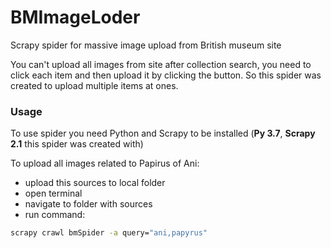 # BMImageLoder
Scrapy spider for massive image upload from British museum site

You can't upload all images from site after collection search, you need to click each item and then upload it by clicking the button. So this spider was created to upload multiple items at ones.

### Usage

To use spider you need Python and Scrapy to be installed (<b>Py 3.7</b>, <b>Scrapy 2.1</b> this spider was created with)

To upload all images related to Papirus of Ani:
- upload this sources to local folder 
- open terminal
- navigate to folder with sources
- run command:
```cmd
scrapy crawl bmSpider -a query="ani,papyrus"
```
